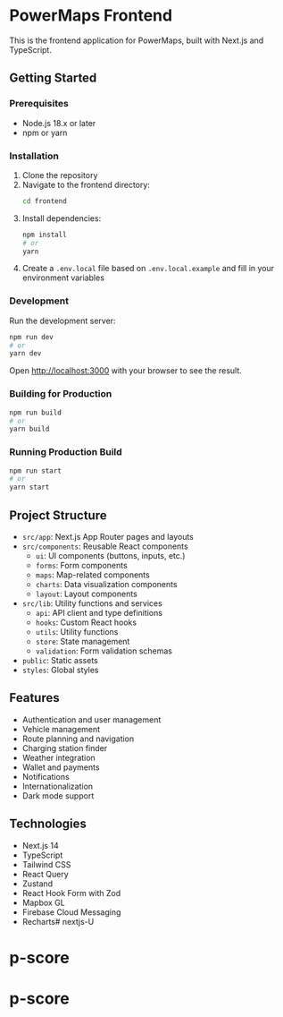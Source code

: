 # PowerMaps Frontend

This is the frontend application for PowerMaps, built with Next.js and TypeScript.

## Getting Started

### Prerequisites

- Node.js 18.x or later
- npm or yarn

### Installation

1. Clone the repository
2. Navigate to the frontend directory:
   ```bash
   cd frontend
   ```
3. Install dependencies:
   ```bash
   npm install
   # or
   yarn
   ```
4. Create a `.env.local` file based on `.env.local.example` and fill in your environment variables

### Development

Run the development server:

```bash
npm run dev
# or
yarn dev
```

Open [http://localhost:3000](http://localhost:3000) with your browser to see the result.

### Building for Production

```bash
npm run build
# or
yarn build
```

### Running Production Build

```bash
npm run start
# or
yarn start
```

## Project Structure

- `src/app`: Next.js App Router pages and layouts
- `src/components`: Reusable React components
  - `ui`: UI components (buttons, inputs, etc.)
  - `forms`: Form components
  - `maps`: Map-related components
  - `charts`: Data visualization components
  - `layout`: Layout components
- `src/lib`: Utility functions and services
  - `api`: API client and type definitions
  - `hooks`: Custom React hooks
  - `utils`: Utility functions
  - `store`: State management
  - `validation`: Form validation schemas
- `public`: Static assets
- `styles`: Global styles

## Features

- Authentication and user management
- Vehicle management
- Route planning and navigation
- Charging station finder
- Weather integration
- Wallet and payments
- Notifications
- Internationalization
- Dark mode support

## Technologies

- Next.js 14
- TypeScript
- Tailwind CSS
- React Query
- Zustand
- React Hook Form with Zod
- Mapbox GL
- Firebase Cloud Messaging
- Recharts# nextjs-U
# p-score
# p-score
